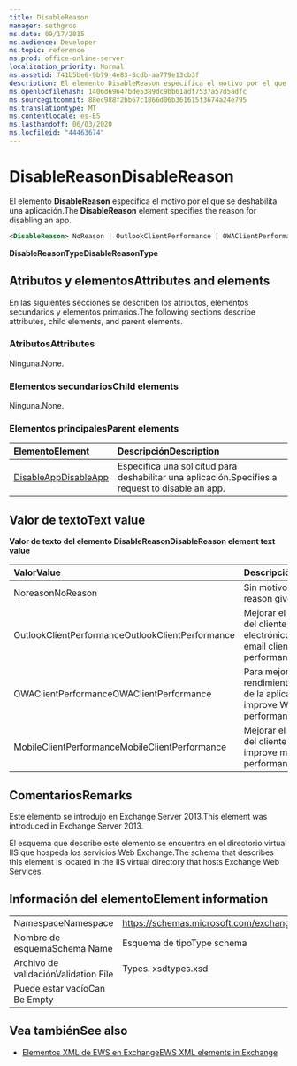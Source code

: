 ```yaml
---
title: DisableReason
manager: sethgros
ms.date: 09/17/2015
ms.audience: Developer
ms.topic: reference
ms.prod: office-online-server
localization_priority: Normal
ms.assetid: f41b5be6-9b79-4e83-8cdb-aa779e13cb3f
description: El elemento DisableReason especifica el motivo por el que se deshabilita una aplicación.
ms.openlocfilehash: 1406d69647bde5389dc9bb61adf7537a57d5adfc
ms.sourcegitcommit: 88ec988f2bb67c1866d06b361615f3674a24e795
ms.translationtype: MT
ms.contentlocale: es-ES
ms.lasthandoff: 06/03/2020
ms.locfileid: "44463674"
---
```

# <a name="disablereason"></a><span data-ttu-id="beb20-103">DisableReason</span><span class="sxs-lookup"><span data-stu-id="beb20-103">DisableReason</span></span>

<span data-ttu-id="beb20-104">El elemento **DisableReason** especifica el motivo por el que se deshabilita una aplicación.</span><span class="sxs-lookup"><span data-stu-id="beb20-104">The **DisableReason** element specifies the reason for disabling an app.</span></span> 
  
```XML
<DisableReason> NoReason | OutlookClientPerformance | OWAClientPerformance | MobileClientPerformance </DisableReason>
```

 <span data-ttu-id="beb20-105">**DisableReasonType**</span><span class="sxs-lookup"><span data-stu-id="beb20-105">**DisableReasonType**</span></span>
## <a name="attributes-and-elements"></a><span data-ttu-id="beb20-106">Atributos y elementos</span><span class="sxs-lookup"><span data-stu-id="beb20-106">Attributes and elements</span></span>

<span data-ttu-id="beb20-107">En las siguientes secciones se describen los atributos, elementos secundarios y elementos primarios.</span><span class="sxs-lookup"><span data-stu-id="beb20-107">The following sections describe attributes, child elements, and parent elements.</span></span>
  
### <a name="attributes"></a><span data-ttu-id="beb20-108">Atributos</span><span class="sxs-lookup"><span data-stu-id="beb20-108">Attributes</span></span>

<span data-ttu-id="beb20-109">Ninguna.</span><span class="sxs-lookup"><span data-stu-id="beb20-109">None.</span></span>
  
### <a name="child-elements"></a><span data-ttu-id="beb20-110">Elementos secundarios</span><span class="sxs-lookup"><span data-stu-id="beb20-110">Child elements</span></span>

<span data-ttu-id="beb20-111">Ninguna.</span><span class="sxs-lookup"><span data-stu-id="beb20-111">None.</span></span>
  
### <a name="parent-elements"></a><span data-ttu-id="beb20-112">Elementos principales</span><span class="sxs-lookup"><span data-stu-id="beb20-112">Parent elements</span></span>

|<span data-ttu-id="beb20-113">**Elemento**</span><span class="sxs-lookup"><span data-stu-id="beb20-113">**Element**</span></span>|<span data-ttu-id="beb20-114">**Descripción**</span><span class="sxs-lookup"><span data-stu-id="beb20-114">**Description**</span></span>|
|:-----|:-----|
|[<span data-ttu-id="beb20-115">DisableApp</span><span class="sxs-lookup"><span data-stu-id="beb20-115">DisableApp</span></span>](disableapp.md) <br/> |<span data-ttu-id="beb20-116">Especifica una solicitud para deshabilitar una aplicación.</span><span class="sxs-lookup"><span data-stu-id="beb20-116">Specifies a request to disable an app.</span></span>  <br/> |
   
## <a name="text-value"></a><span data-ttu-id="beb20-117">Valor de texto</span><span class="sxs-lookup"><span data-stu-id="beb20-117">Text value</span></span>

<span data-ttu-id="beb20-118">**Valor de texto del elemento DisableReason**</span><span class="sxs-lookup"><span data-stu-id="beb20-118">**DisableReason element text value**</span></span>

|<span data-ttu-id="beb20-119">**Valor**</span><span class="sxs-lookup"><span data-stu-id="beb20-119">**Value**</span></span>|<span data-ttu-id="beb20-120">**Descripción**</span><span class="sxs-lookup"><span data-stu-id="beb20-120">**Description**</span></span>|
|:-----|:-----|
|<span data-ttu-id="beb20-121">Noreason</span><span class="sxs-lookup"><span data-stu-id="beb20-121">NoReason</span></span>  <br/> |<span data-ttu-id="beb20-122">Sin motivo dado</span><span class="sxs-lookup"><span data-stu-id="beb20-122">No reason given</span></span>  <br/> |
|<span data-ttu-id="beb20-123">OutlookClientPerformance</span><span class="sxs-lookup"><span data-stu-id="beb20-123">OutlookClientPerformance</span></span>  <br/> |<span data-ttu-id="beb20-124">Mejorar el rendimiento del cliente de correo electrónico.</span><span class="sxs-lookup"><span data-stu-id="beb20-124">To improve email client performance.</span></span>  <br/> |
|<span data-ttu-id="beb20-125">OWAClientPerformance</span><span class="sxs-lookup"><span data-stu-id="beb20-125">OWAClientPerformance</span></span>  <br/> |<span data-ttu-id="beb20-126">Para mejorar el rendimiento del cliente de la aplicación Web.</span><span class="sxs-lookup"><span data-stu-id="beb20-126">To improve Web app client performance.</span></span>  <br/> |
|<span data-ttu-id="beb20-127">MobileClientPerformance</span><span class="sxs-lookup"><span data-stu-id="beb20-127">MobileClientPerformance</span></span>  <br/> |<span data-ttu-id="beb20-128">Mejorar el rendimiento del cliente móvil.</span><span class="sxs-lookup"><span data-stu-id="beb20-128">To improve mobile client performance.</span></span>  <br/> |
   
## <a name="remarks"></a><span data-ttu-id="beb20-129">Comentarios</span><span class="sxs-lookup"><span data-stu-id="beb20-129">Remarks</span></span>

<span data-ttu-id="beb20-130">Este elemento se introdujo en Exchange Server 2013.</span><span class="sxs-lookup"><span data-stu-id="beb20-130">This element was introduced in Exchange Server 2013.</span></span>
  
<span data-ttu-id="beb20-131">El esquema que describe este elemento se encuentra en el directorio virtual IIS que hospeda los servicios Web Exchange.</span><span class="sxs-lookup"><span data-stu-id="beb20-131">The schema that describes this element is located in the IIS virtual directory that hosts Exchange Web Services.</span></span>
  
## <a name="element-information"></a><span data-ttu-id="beb20-132">Información del elemento</span><span class="sxs-lookup"><span data-stu-id="beb20-132">Element information</span></span>

|||
|:-----|:-----|
|<span data-ttu-id="beb20-133">Namespace</span><span class="sxs-lookup"><span data-stu-id="beb20-133">Namespace</span></span>  <br/> |https://schemas.microsoft.com/exchange/services/2006/types  <br/> |
|<span data-ttu-id="beb20-134">Nombre de esquema</span><span class="sxs-lookup"><span data-stu-id="beb20-134">Schema Name</span></span>  <br/> |<span data-ttu-id="beb20-135">Esquema de tipo</span><span class="sxs-lookup"><span data-stu-id="beb20-135">Type schema</span></span>  <br/> |
|<span data-ttu-id="beb20-136">Archivo de validación</span><span class="sxs-lookup"><span data-stu-id="beb20-136">Validation File</span></span>  <br/> |<span data-ttu-id="beb20-137">Types. xsd</span><span class="sxs-lookup"><span data-stu-id="beb20-137">types.xsd</span></span>  <br/> |
|<span data-ttu-id="beb20-138">Puede estar vacío</span><span class="sxs-lookup"><span data-stu-id="beb20-138">Can Be Empty</span></span>  <br/> ||
   
## <a name="see-also"></a><span data-ttu-id="beb20-139">Vea también</span><span class="sxs-lookup"><span data-stu-id="beb20-139">See also</span></span>

- [<span data-ttu-id="beb20-140">Elementos XML de EWS en Exchange</span><span class="sxs-lookup"><span data-stu-id="beb20-140">EWS XML elements in Exchange</span></span>](ews-xml-elements-in-exchange.md)

